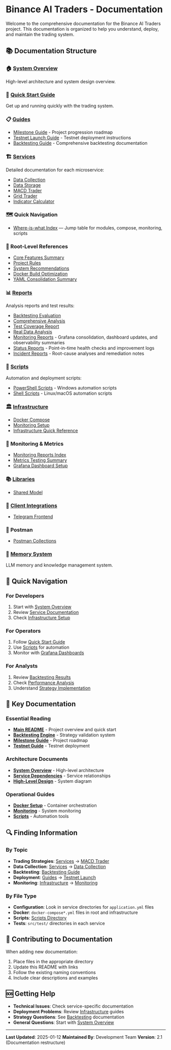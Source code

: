 # Binance AI Traders - Documentation

Welcome to the comprehensive documentation for the Binance AI Traders project. This documentation is organized to help you understand, deploy, and maintain the trading system.

## 📚 Documentation Structure

### 🏠 [System Overview](overview.md)
High-level architecture and system design overview.

### 🚀 [Quick Start Guide](guides/QUICK_START.md)
Get up and running quickly with the trading system.

### 📋 [Guides](guides/)
- [Milestone Guide](guides/MILESTONE_GUIDE.md) - Project progression roadmap
- [Testnet Launch Guide](guides/TESTNET_LAUNCH_GUIDE.md) - Testnet deployment instructions
- [Backtesting Guide](reports/BACKTESTING_README.md) - Comprehensive backtesting documentation

### 🏗️ [Services](services/)
Detailed documentation for each microservice:
- [Data Collection](services/binance-data-collection.md)
- [Data Storage](services/binance-data-storage.md)
- [MACD Trader](services/binance-trader-macd.md)
- [Grid Trader](services/binance-trader-grid.md)
- [Indicator Calculator](services/indicator-calculator.md)

### 🗺️ Quick Navigation
- [Where-is-what Index](WHERE_IS_WHAT.md) — Jump table for modules, compose, monitoring, scripts

### 📄 Root-Level References
- [Core Features Summary](CORE_FEATURES_SUMMARY.md)
- [Project Rules](PROJECT_RULES.md)
- [System Recommendations](SYSTEM_RECOMMENDATIONS.md)
- [Docker Build Optimization](DOCKER_BUILD_OPTIMIZATION.md)
- [YAML Consolidation Summary](YAML_CONSOLIDATION_SUMMARY.md)

### 📊 [Reports](reports/)
Analysis reports and test results:
- [Backtesting Evaluation](reports/BACKTESTING_EVALUATION_REPORT.md)
- [Comprehensive Analysis](reports/COMPREHENSIVE_ANALYSIS_RESULTS.md)
- [Test Coverage Report](reports/TEST_COVERAGE_REPORT.md)
- [Real Data Analysis](reports/REAL_DATA_ANALYSIS_RESULTS.md)
- [Monitoring Reports](reports/monitoring/README.md) - Grafana consolidation, dashboard updates, and observability summaries
- [Status Reports](reports/status/README.md) - Point-in-time health checks and improvement logs
- [Incident Reports](reports/incidents/README.md) - Root-cause analyses and remediation notes

### 🔧 [Scripts](scripts/)
Automation and deployment scripts:
- [PowerShell Scripts](scripts/README.md) - Windows automation scripts
- [Shell Scripts](scripts/README.md) - Linux/macOS automation scripts

### 🏛️ [Infrastructure](infrastructure/)
- [Docker Compose](infrastructure/docker-compose.md)
- [Monitoring Setup](infrastructure/monitoring-grafana-testnet.md)
- [Infrastructure Quick Reference](infrastructure/quick-reference.md)

### 📡 Monitoring & Metrics
- [Monitoring Reports Index](reports/monitoring/README.md)
- [Metrics Testing Summary](monitoring/METRICS_TESTING_SUMMARY.md)
- [Grafana Dashboard Setup](monitoring/GRAFANA_DASHBOARD_SETUP.md)

### 📚 [Libraries](libs/)
- [Shared Model](libs/binance-shared-model.md)

### 🔌 [Client Integrations](clients/)
- [Telegram Frontend](clients/telegram-frontend-python.md)

### 🧪 Postman
- [Postman Collections](../postman/README.md)

### 🧠 [Memory System](memory/)
LLM memory and knowledge management system.

## 🚀 Quick Navigation

### For Developers
1. Start with [System Overview](overview.md)
2. Review [Service Documentation](services/README.md)
3. Check [Infrastructure Setup](infrastructure/README.md)

### For Operators
1. Follow [Quick Start Guide](guides/QUICK_START.md)
2. Use [Scripts](scripts/README.md) for automation
3. Monitor with [Grafana Dashboards](infrastructure/monitoring-grafana-testnet.md)

### For Analysts
1. Review [Backtesting Results](reports/BACKTESTING_EVALUATION_REPORT.md)
2. Check [Performance Analysis](reports/COMPREHENSIVE_ANALYSIS_RESULTS.md)
3. Understand [Strategy Implementation](services/binance-trader-macd.md)

## 📖 Key Documentation

### Essential Reading
- **[Main README](../README.md)** - Project overview and quick start
- **[Backtesting Engine](reports/BACKTESTING_README.md)** - Strategy validation system
- **[Milestone Guide](guides/MILESTONE_GUIDE.md)** - Project roadmap
- **[Testnet Guide](guides/TESTNET_LAUNCH_GUIDE.md)** - Testnet deployment

### Architecture Documents
- **[System Overview](overview.md)** - High-level architecture
- **[Service Dependencies](memory/context/MEM-C002-service-dependencies-map.md)** - Service relationships
- **[High-Level Design](../high_level_design.drawio)** - System diagram

### Operational Guides
- **[Docker Setup](infrastructure/docker-compose.md)** - Container orchestration
- **[Monitoring](infrastructure/monitoring-grafana-testnet.md)** - System monitoring
- **[Scripts](scripts/README.md)** - Automation tools

## 🔍 Finding Information

### By Topic
- **Trading Strategies**: [Services](services/) → [MACD Trader](services/binance-trader-macd.md)
- **Data Collection**: [Services](services/) → [Data Collection](services/binance-data-collection.md)
- **Backtesting**: [Backtesting Guide](reports/BACKTESTING_README.md)
- **Deployment**: [Guides](guides/) → [Testnet Launch](guides/TESTNET_LAUNCH_GUIDE.md)
- **Monitoring**: [Infrastructure](infrastructure/) → [Monitoring](infrastructure/monitoring-grafana-testnet.md)

### By File Type
- **Configuration**: Look in service directories for `application.yml` files
- **Docker**: `docker-compose*.yml` files in root and infrastructure
- **Scripts**: [Scripts Directory](scripts/)
- **Tests**: `src/test/` directories in each service

## 📝 Contributing to Documentation

When adding new documentation:
1. Place files in the appropriate directory
2. Update this README with links
3. Follow the existing naming conventions
4. Include clear descriptions and examples

## 🆘 Getting Help

- **Technical Issues**: Check service-specific documentation
- **Deployment Problems**: Review [Infrastructure](infrastructure/) guides
- **Strategy Questions**: See [Backtesting](reports/BACKTESTING_README.md) documentation
- **General Questions**: Start with [System Overview](overview.md)

---

**Last Updated**: 2025-01-12
**Maintained By**: Development Team
**Version**: 2.1 (Documentation restructure)


